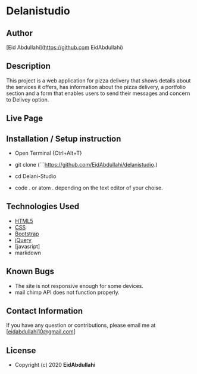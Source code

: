 # Delanistudio

## Author

[Eid Abdullahi](https://github.com EidAbdullahi)

## Description

This project is a web application for pizza delivery that shows details about the services it offers, has information about the pizza delivery, a portfolio section and a form that enables users to send their messages and concern to Delivey option. 

## Live Page 

## Installation / Setup instruction
* Open Terminal {Ctrl+Alt+T}

* git clone (```https://github.com/EidAbdullahi/delanistudio.)

* cd Delani-Studio

* code . or atom . depending on the text editor of your choise.

## Technologies Used

* [HTML5](https://github.com/topics/html5)
* [CSS](https://github.com/topics/css3)
* [Bootstrap](https://github.com/topics/bootstrap)
* [jQuery](https://github.com/topics/javascript)
* [javasript]
* markdown


## Known Bugs
* The site is not responsive enough for some devices. 
* mail chimp API does not function properly.

## Contact Information 

If you have any question or contributions, please email me at [eidabdullahi10@gmail.com]

## License

* Copyright (c) 2020 **EidAbdullahi**
